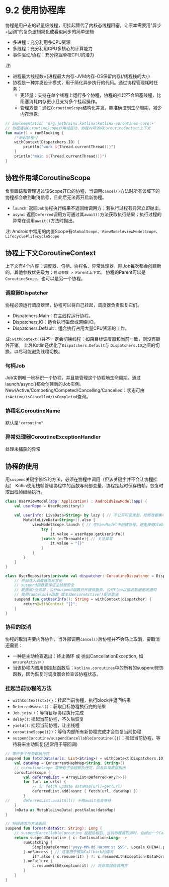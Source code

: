 # 9.2 使用协程库

协程是用户态的轻量级线程，用挂起替代了内核态线程阻塞，让原本需要用"异步+回调"的复杂逻辑简化成看似同步的简单逻辑
- 多进程：充分利用多CPU资源
- 多线程：充分利用CPU多核心的计算能力
- 事件驱动/协程：充分挖掘单核CPU的潜力


*注*: 
- 进程最大线程数=(进程最大内存-JVM内存-OS保留内存)/线程栈的大小
- 协程是一种并发设计模式，用于简化异步执行的代码。通过协程管理耗时任务：
    - 更轻量：支持在单个线程上运行多个协程，协程的挂起不会阻塞线程，比阻塞消耗内存更小且支持多个挂起操作。
    - 管理方便：通过`CoroutineScope`结构化并发，能准确控制生命周期，减少内存泄露。


```kotlin
// implementation 'org.jetbrains.kotlinx:kotlinx-coroutines-core:+'
// 协程通过CoroutineScope作用域启动，协程内可访问CoroutineContext上下文
fun main() = runBlocking {
    /*新起协程*/
    withContext(Dispatchers.IO) {
        println("work ${Thread.currentThread()}")
    }
    println("main ${Thread.currentThread()}")
}
```

## 协程作用域CoroutineScope

负责跟踪和管理通过该Scope开启的协程，当调用`cancel()`方法时所有该域下的协程都会收到取消信号，且此后无法再开启新协程。
- `launch`: 返回`Job`协程执行结果不返回给调用方；若执行过程有异常立即抛出。
- `async`: 返回`Deferred`调用方可通过其`await()`方法获取执行结果；执行过程的异常在调用`await()`方法时抛出。

*注*: Android中常用的内置Scope有`GlobalScope`、`ViewModel#viewModelScope`、`Lifecycle#lifecycleScope`

## 协程上下文CoroutineContext
上下文有4个内容：调度器、句柄、协程名、异常处理器，除Job每次都会创建新的，其他参数优先级为：`启动参数 > Parent上下文`。
协程的Parent可以是`CoroutineScope`，也可以是另一个协程。

### 调度器Dispatcher
协程必须运行调度器里，协程可以将自己挂起，调度器负责恢复它们。
- Dispatchers.Main：在主线程运行协程。
- Dispatchers.IO：适合执行磁盘或网络I/O。
- Dispatchers.Default：适合执行占用大量CPU资源的工作。

*注*: `withContext()`并不一定会切换线程：如果目标调度器和当前一致，则没有额外开销。
此外Kotlin还优化了`Dispatchers.Default`与 `Dispatchers.IO`之间的切换，以尽可能避免线程切换。

### 句柄Job
Job实例唯一地标识一个协程，并且能管理这个协程地生命周期。通过launch/async()都会创建新的Job实例。
New/Active/Competing/Competed/Cancelling/Cancelled：状态可由`isActive/isCancelled/isCompleted`查询。

### 协程名CoroutineName
默认是`"coroutine"`

### 异常处理器CoroutineExceptionHandler
处理未捕获的异常


## 协程的使用
用`suspend`关键字修饰的方法，必须在协程中调用（但该关键字并不会让协程挂起）
Kotlin使用栈帧管理协程中的函数与局部变量，协程挂起时保存栈帧，恢复时取出栈帧继续执行。

```kotlin
class UserViewModel(app: Application) : AndroidViewModel(app) {
    val userRepo = UserRepository()

    val userInfo: LiveData<String> by lazy { // 不公开可变类型，把修改都集中到一起
        MutableLiveData<String>().also {
            viewModelScope.launch { // 在ViewModel中创建协程，避免使用GlobalScope
                try {
                    it.value = userRepo.getUserInfo()
                }catch (e:Throwable){ // 关注异常
                    it.value = "{}"
                }
            }
        }
    }
}

class UserRepository(private val dispatcher: CoroutineDispatcher = Dispatchers.IO) {
    // 外部注入调度器而非写死
    // suspend函数要保证主线程安全
    // 数据层/业务层：公开suspend函数对外提供服务，公开Flow以接收数据更改通知
    // 使用cancelable函数 或主动ensureActive()配合取消
    suspend fun getUserInfo(): String = withContext(dispatcher) {
        return@withContext "{}";
    }
}
```

### 协程的取消
协程的取消需要内外协作，当外部调用`cancel()`后协程并不会马上取消，要取消还需要：
- 一种是主动检查退出：终止循环 或 抛出CancellationException, 如`ensureActive()`
- 当该协程内调用到挂起函数后：`kotlinx.coroutines`中的所有的suspend修饰函数，因为恢复时调度器会检查该协程状态。


### 挂起当前协程的方法
- `withContext(ctx){}`：挂起当前协程，执行block并返回结果
- `Deferred#await()`：获取目标协程执行完的结果
- `Job.join()`：等待目标协程执行完成
- `delay()`: 挂起当前协程，不久后恢复
- `yield()`: 挂起当前协程，让出线程
- `coroutineScope({})`：等待内部所有新协程完成才会恢复当前协程
- `suspendCoroutine/suspendCancellableCoroutine({})`：挂起当前协程，等待将来主动恢复(通常用于等回调)

```kotlin
// 等待多个任务都执行完
suspend fun fetchData(urls: List<String>) = withContext(Dispatchers.IO) {
    val dataMap = ConcurrentHashMap<String, String>()
    // coroutineScope 等所有子协程都执行完，如有异常直接抛出
    coroutineScope {
        val deferredList = ArrayList<Deferred<Any?>>()
        for (url in urls) {
            // in fetch update dataMap[url]=get(url)
            deferredList.add(async { fetch(url, dataMap) }) 
        }
//      deferredList.awaitAll() 不用await也会等待
    }
    (mData as MutableLiveData).postValue(dataMap)
}

// 将回调改为方法返回
suspend fun format(dataStr: String): Long {
    // suspendCancellableCoroutine 挂起协程后，当前协程被取消时，会抛出一个CancellationException
    return suspendCoroutine { c: Continuation<Long> ->
        runCatching {
            SimpleDateFormat("yyyy-MM-dd HH:mm:ss SSS", Locale.CHINA).parse(dataStr)?.time
        }.onSuccess { // 这里用于模拟Callback的情况
            it?.also { c.resume(it) } ?: c.resumeWithException(DataFormatException(""))
        }.onFailure {
            c.resumeWithException(it) // 将异常抛给调用方
        }
    }
}
```
